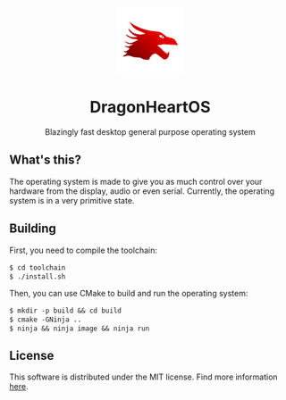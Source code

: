 <p align="center">
<img src=".github/logo.png" height=120>
<h1 align=center>DragonHeartOS</h1>
<p align=center>Blazingly fast desktop general purpose operating system</p>
</p>

## What's this?

The operating system is made to give you as much control over your hardware from the display, audio or even serial. Currently, the operating system is in a very primitive state.

## Building

First, you need to compile the toolchain:

```
$ cd toolchain
$ ./install.sh
```

Then, you can use CMake to build and run the operating system:

```
$ mkdir -p build && cd build 
$ cmake -GNinja ..
$ ninja && ninja image && ninja run
```

## License

This software is distributed under the MIT license. Find more information [here](LICENSE).
